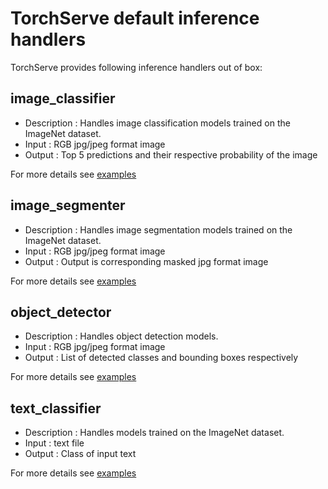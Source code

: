 # TorchServe default inference handlers

TorchServe provides following inference handlers out of box:

## image_classifier

* Description : Handles image classification models trained on the ImageNet dataset.
* Input : RGB jpg/jpeg format image
* Output : Top 5 predictions and their respective probability of the image

For more details see [examples](https://github.com/pytorch/serve/tree/master/examples/image_classifier)

## image_segmenter

* Description : Handles image segmentation models trained on the ImageNet dataset.
* Input : RGB jpg/jpeg format image
* Output : Output is corresponding masked jpg format image

For more details see [examples](https://github.com/pytorch/serve/tree/master/examples/image_segmenter)

## object_detector

* Description : Handles object detection models.
* Input : RGB jpg/jpeg format image
* Output : List of detected classes and bounding boxes respectively 

For more details see [examples](https://github.com/pytorch/serve/tree/master/examples/object_detector) 

## text_classifier

* Description : Handles models trained on the ImageNet dataset.
* Input : text file
* Output : Class of input text

For more details see [examples](https://github.com/pytorch/serve/tree/master/examples/text_classification)

